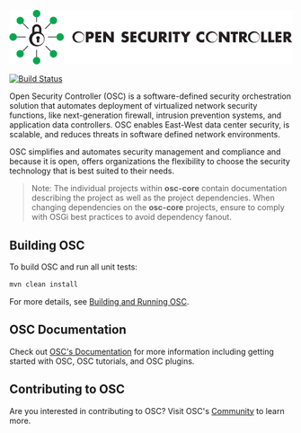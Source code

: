 <p align="center">
  <a href="https://opensecuritycontroller.org/">
    <img alt="OSC" src="images/OSC_logo.jpg"/>
  </a>
</p>

[![Build Status](https://travis-ci.org/opensecuritycontroller/osc-core.svg?branch=master)](https://travis-ci.org/opensecuritycontroller/osc-core)

Open Security Controller (OSC) is a software-defined security orchestration solution that automates deployment of virtualized network security functions, like next-generation firewall, intrusion prevention systems, and application data controllers. OSC enables East-West data center security, is scalable, and reduces threats in software defined network environments.

OSC simplifies and automates security management and compliance and because it is open, offers organizations the flexibility to choose the security technology that is best suited to their needs.

   > Note: The individual projects within **osc-core** contain documentation describing the project as well as the project dependencies. When changing dependencies on the **osc-core** projects, ensure to comply with OSGi best practices to avoid dependency fanout.

## Building OSC

To build OSC and run all unit tests:
```sh
mvn clean install
```

For more details, see [Building and Running OSC](https://github.com/opensecuritycontroller/community/blob/master/development/build_run_osc.md).

## OSC Documentation

Check out [OSC's Documentation](https://www.opensecuritycontroller.org/documentation/) for more information including getting started with OSC, OSC tutorials, and OSC plugins.


## Contributing to OSC

Are you interested in contributing to OSC? Visit OSC's [Community](https://github.com/opensecuritycontroller/community) to learn more.
